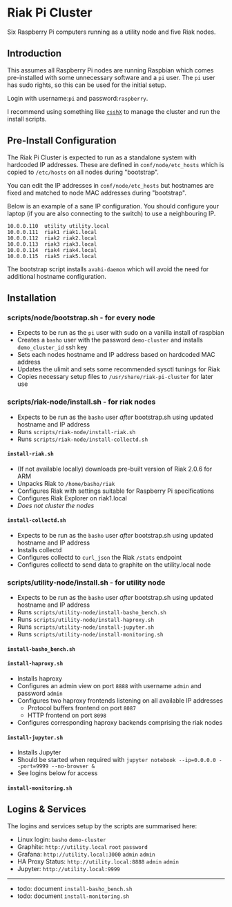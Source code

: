 # Riak Pi Cluster

Six Raspberry Pi computers running as a utility node and five Riak nodes.

## Introduction

This assumes all Raspberry Pi nodes are running Raspbian which comes 
pre-installed with some unnecessary software and a `pi` user. The `pi` user
has sudo rights, so this can be used for the initial setup.

Login with username:`pi` and password:`raspberry`. 

I recommend using something like [`csshX`](https://github.com/brockgr/csshx) to 
manage the cluster and run the install scripts.

## Pre-Install Configuration

The Riak Pi Cluster is expected to run as a standalone system with hardcoded IP 
addresses. These are defined in `conf/node/etc_hosts` which is copied to 
`/etc/hosts` on all nodes during "bootstrap".

You can edit the IP addresses in `conf/node/etc_hosts` but hostnames are fixed
and matched to node MAC addresses during "bootstrap".

Below is an example of a sane IP configuration. You should configure your
laptop (if you are also connecting to the switch) to use a neighbouring IP.

```
10.0.0.110	utility utility.local
10.0.0.111	riak1 riak1.local
10.0.0.112	riak2 riak2.local
10.0.0.113	riak3 riak3.local
10.0.0.114	riak4 riak4.local
10.0.0.115	riak5 riak5.local
```

The bootstrap script installs `avahi-daemon` which will avoid the need for additional hostname configuration.

## Installation

### scripts/node/bootstrap.sh - for every node

* Expects to be run as the `pi` user with sudo on a vanilla install of raspbian
* Creates a `basho` user with the password `demo-cluster` and installs `demo_cluster_id` ssh key
* Sets each nodes hostname and IP address based on hardcoded MAC address
* Updates the ulimit and sets some recommended sysctl tunings for Riak
* Copies necessary setup files to `/usr/share/riak-pi-cluster` for later use

### scripts/riak-node/install.sh - for riak nodes

* Expects to be run as the `basho` user _after_ bootstrap.sh using updated hostname and IP address
* Runs `scripts/riak-node/install-riak.sh`
* Runs `scripts/riak-node/install-collectd.sh`

#### `install-riak.sh`

* (If not available locally) downloads pre-built version of Riak 2.0.6 for ARM
* Unpacks Riak to `/home/basho/riak`
* Configures Riak with settings suitable for Raspberry Pi specifications
* Configures Riak Explorer on riak1.local
* _Does not cluster the nodes_

#### `install-collectd.sh`

* Expects to be run as the `basho` user _after_ bootstrap.sh using updated hostname and IP address
* Installs collectd
* Configures collectd to `curl_json` the Riak `/stats` endpoint
* Configures collectd to send data to graphite on the utility.local node 

### scripts/utility-node/install.sh - for utility node

* Expects to be run as the `basho` user _after_ bootstrap.sh using updated hostname and IP address
* Runs `scripts/utility-node/install-basho_bench.sh`
* Runs `scripts/utility-node/install-haproxy.sh`
* Runs `scripts/utility-node/install-jupyter.sh`
* Runs `scripts/utility-node/install-monitoring.sh`

#### `install-basho_bench.sh`

#### `install-haproxy.sh`

* Installs haproxy
* Configures an admin view on port `8888` with username `admin` and password
`admin`
* Configures two haproxy frontends listening on all available IP addresses
  * Protocol buffers frontend on port `8087`
  * HTTP frontend on port `8098`
* Configures corresponding haproxy backends comprising the riak nodes

#### `install-jupyter.sh`

* Installs Jupyter
* Should be started when required with `jupyter notebook --ip=0.0.0.0 --port=9999 --no-browser &`
* See logins below for access

#### `install-monitoring.sh`

## Logins & Services

The logins and services setup by the scripts are summarised here:

* Linux login: `basho` `demo-cluster`
* Graphite: `http://utility.local` `root` `password`
* Grafana: `http://utility.local:3000` `admin` `admin`
* HA Proxy Status: `http://utility.local:8888` `admin` `admin`
* Jupyter: `http://utility.local:9999`

----

* todo: document `install-basho_bench.sh`
* todo: document `install-monitoring.sh`
